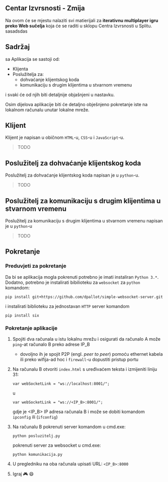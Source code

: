 ## Centar Izvrsnosti - Zmija

Na ovom će se mjestu nalaziti svi matierijali za **iterativnu multiplayer igru preko Web sučelja** koja će se raditi u sklopu Centra Izvrsnosti u Splitu.
sasadsdas

## Sadržaj
sa
Aplikacija se sastoji od:
* Klijenta
* Poslužitelja za:
  * dohvaćanje klijentskog koda
  * komunikaciju s drugim klijentima u stvarnom vremenu
  
i svaki će od njih biti detaljnije objašnjeni u nastavku.

Osim dijelova aplikacije biti će detaljno obješnjeno pokretanje iste na lokalnom računalu unutar lokalne mreže.

## Klijent

Klijent je napisan u običnom `HTML`-u, `CSS`-u i `JavaScript`-u. 
> TODO

## Poslužitelj za dohvaćanje klijentskog koda

Poslužitelj za dohvaćanje klijentskog koda napisan je u `python`-u.
> TODO

## Poslužitelj za komunikaciju s drugim klijentima u stvarnom vremenu

Poslužitelj za komunikaciju s drugim klijentima u stvarnom vremenu napisan je u `python`-u
> TODO

## Pokretanje

### Preduvjeti za pokretanje
Da bi se aplikacija mogla pokrenuti potrebno je imati instaliran `Python 3.*`. 
Dodatno, potrebno je instalirati bibilioteku za `websocket` za `python` komandom:
```
pip install git+https://github.com/dpallot/simple-websocket-server.git
```
i instalirati biblioteku za jednostavan `HTTP` server komandom
```
pip install six
```

### Pokretanje aplikacije

1. Spojiti dva računala u istu lokalnu mrežu i osigurati da računalo A može `ping`-at računalo B preko adrese IP_B
    - dovoljno ih je spojit P2P (engl. _peer to peer_) pomoću ethernet kabela ili preko wifija-ad hoc i `firewall`-u dopustiti pristup portu

2. Na računalu B otvoriti `index.html` s uređivaćem teksta i izmijeniti liniju 31: 
	 ```
   var webSocketLink = "ws://localhost:8001/";
   ```
	 u
   ```
   var webSocketLink = "ws://<IP_B>:8001/";
   ```
	gdje je <IP_B> IP adresa računala B i može se dobiti komandom `ipconfig` ili (`ifconfig`)
3. Na računalu B pokrenuti server komandom u cmd.exe:  
	  ```
    python posluzitelj.py
    ```
	pokrenuti server za websocket u cmd.exe:
    ```
    python komunikacija.py
    ```
4. U pregledniku na oba računala upisati URL: `<IP_B>:8000`
5. Igraj :video_game: :smile:
